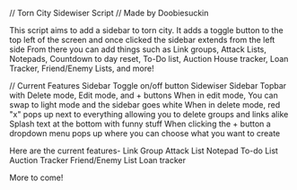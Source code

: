 // Torn City Sidewiser Script
// Made by Doobiesuckin

This script aims to add a sidebar to torn city. It adds a toggle button to the top left of the screen and once clicked the sidebar extends from the left side 
From there you can add things such as Link groups, Attack Lists, Notepads, Countdown to day reset, To-Do list, Auction House tracker, Loan Tracker, Friend/Enemy Lists, and more!

// Current Features
Sidebar Toggle on/off button
Sidewiser Sidebar
Topbar with Delete mode, Edit mode, and + buttons
When in edit mode, You can swap to light mode and the sidebar goes white
When in delete mode, red "x" pops up next to everything allowing you to delete groups and links alike
Splash text at the bottom with funny stuff
When clicking the + button a dropdown menu pops up where you can choose what you want to create

Here are the current features-
Link Group
Attack List
Notepad
To-do List
Auction Tracker
Friend/Enemy List
Loan tracker

More to come!
